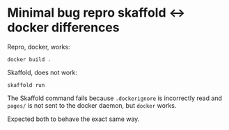 # Minimal bug repro skaffold ↔ docker differences

Repro, docker, works:

    docker build .

Skaffold, does not work:

    skaffold run

The Skaffold command fails because `.dockerignore` is incorrectly read and `pages/` is not sent to the docker daemon,
but `docker` works.

Expected both to behave the exact same way.
